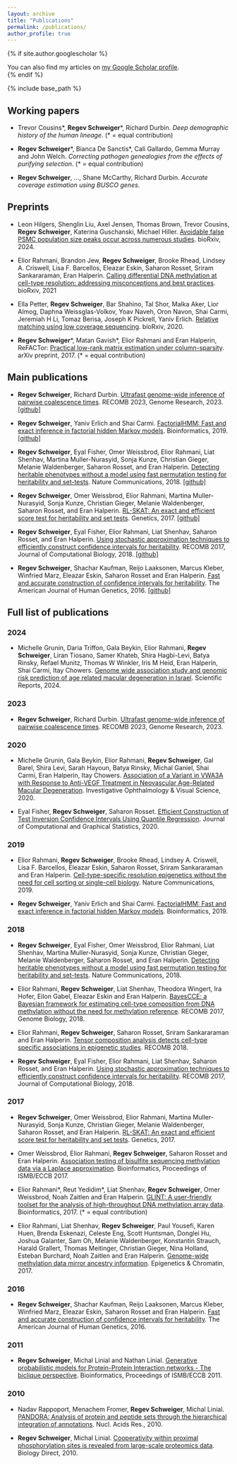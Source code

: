 ```yaml
---
layout: archive
title: "Publications"
permalink: /publications/
author_profile: true
---
```


{% if site.author.googlescholar %}
  <div class="wordwrap">You can also find my articles on <a href="{{site.author.googlescholar}}">my Google Scholar profile</a>.</div>
{% endif %}

{% include base_path %}

## Working papers

- Trevor Cousins\*, **Regev Schweiger**\*, Richard Durbin. _Deep demographic history of the human lineage_. (* = equal contribution)

- **Regev Schweiger**\*, Bianca De Sanctis\*, Cali Gallardo, Gemma Murray and John Welch. _Correcting pathogen genealogies from the effects of purifying selection_. (* = equal contribution)

- **Regev Schweiger**, ..., Shane McCarthy, Richard Durbin. _Accurate coverage estimation using BUSCO genes_.


## Preprints

- Leon Hilgers, Shenglin Liu, Axel Jensen, Thomas Brown, Trevor Cousins, **Regev Schweiger**, Katerina Guschanski, Michael Hiller. [Avoidable false PSMC population size peaks occur across numerous studies](https://www.biorxiv.org/content/10.1101/2024.06.17.599025v1.abstract). bioRxiv, 2024.

- Elior Rahmani, Brandon Jew, **Regev Schweiger**, Brooke Rhead, Lindsey A. Criswell, Lisa F. Barcellos, Eleazar Eskin, Saharon Rosset, Sriram Sankararaman, Eran Halperin. [Calling differential DNA methylation at cell-type resolution: addressing misconceptions and best practices](https://www.biorxiv.org/content/10.1101/2021.02.14.431168v1.abstract). bioRxiv, 2021

- Ella Petter, **Regev Schweiger**, Bar Shahino, Tal Shor, Malka Aker, Lior Almog, Daphna Weissglas-Volkov, Yoav Naveh, Oron Navon, Shai Carmi, Jeremiah H Li, Tomaz Berisa, Joseph K Pickrell, Yaniv Erlich. [Relative matching using low coverage sequencing](https://www.biorxiv.org/content/10.1101/2020.09.09.289322v3.abstract). bioRxiv, 2020.

- **Regev Schweiger**\*, Matan Gavish\*, Elior Rahmani and Eran Halperin, ReFACTor: [Practical low-rank matrix estimation under column-sparsity](https://arxiv.org/abs/1705.07654). arXiv preprint, 2017. (* = equal contribution)
## Main publications

- **Regev Schweiger**, Richard Durbin. [Ultrafast genome-wide inference of pairwise coalescence times](https://genome.cshlp.org/content/33/7/1023.short).  RECOMB 2023, Genome Research, 2023.
  [[github]](https://github.com/regevs/gamma_smc)

- **Regev Schweiger**, Yaniv Erlich and Shai Carmi. [FactorialHMM: Fast and exact inference in factorial hidden Markov models](https://academic.oup.com/bioinformatics/advance-article/doi/10.1093/bioinformatics/bty944/5184283). Bioinformatics, 2019.
  [[github]](https://github.com/regevs/factorial_hmm)

- **Regev Schweiger**, Eyal Fisher, Omer Weissbrod, Elior Rahmani, Liat Shenhav, Martina Muller-Nurasyid, Sonja Kunze, Christian Gieger, Melanie Waldenberger, Saharon Rosset, and Eran Halperin. [Detecting heritable phenotypes without a model using fast permutation testing for heritability and set-tests](https://www.nature.com/articles/s41467-018-07276-w). Nature Communications, 2018.
  [[github]](https://github.com/regevs/feather)

- **Regev Schweiger**, Omer Weissbrod, Elior Rahmani, Martina Muller-Nurasyid, Sonja Kunze, Christian Gieger, Melanie Waldenberger, Saharon Rosset, and Eran Halperin. [RL-SKAT: An exact and efficient score test for heritability and set tests](http://www.genetics.org/content/207/4/1275). Genetics, 2017.
  [[github]](http://github.com/cozygene/RL-SKAT)

- **Regev Schweiger**, Eyal Fisher, Elior Rahmani, Liat Shenhav, Saharon Rosset, and Eran Halperin. [Using stochastic approximation techniques to efficiently construct confidence intervals for heritability](https://www.liebertpub.com/doi/pdfplus/10.1089/cmb.2018.0047). RECOMB 2017, Journal of Computational Biology, 2018.
  [[github]](https://github.com/cozygene/albi)

- **Regev Schweiger**, Shachar Kaufman, Reijo Laaksonen, Marcus Kleber, Winfried Marz, Eleazar Eskin, Saharon Rosset and Eran Halperin. [Fast and accurate construction of confidence intervals for heritability](https://www.sciencedirect.com/science/article/pii/S0002929716301434). The American Journal of Human Genetics, 2016.
  [[github]](https://github.com/cozygene/albi)

## Full list of publications

### 2024

- Michelle Grunin, Daria Triffon, Gala Beykin, Elior Rahmani, **Regev Schweiger**, Liran Tiosano, Samer Khateb, Shira Hagbi-Levi, Batya Rinsky, Refael Munitz, Thomas W Winkler, Iris M Heid, Eran Halperin, Shai Carmi, Itay Chowers. [Genome wide association study and genomic risk prediction of age related macular degeneration in Israel](https://www.nature.com/articles/s41598-024-63065-0). Scientific Reports, 2024.

### 2023

- **Regev Schweiger**, Richard Durbin. [Ultrafast genome-wide inference of pairwise coalescence times](https://genome.cshlp.org/content/33/7/1023.short). RECOMB 2023, Genome Research, 2023.

### 2020

- Michelle Grunin, Gala Beykin, Elior Rahmani, **Regev Schweiger**, Gal Barel, Shira Levi, Sarah Hayoun, Batya Rinsky, Michal Ganiel, Shai Carmi, Eran Halperin, Itay Chowers. [Association of a Variant in VWA3A with Response to Anti-VEGF Treatment in Neovascular Age-Related Macular Degeneration](https://scholar.google.com/scholar?cluster=1406931460777928260&hl=en&oi=scholarr). Investigative Ophthalmology & Visual Science, 2020.

- Eyal Fisher, **Regev Schweiger**, Saharon Rosset. [Efficient Construction of Test Inversion Confidence Intervals Using Quantile Regression](https://www.tandfonline.com/doi/full/10.1080/10618600.2019.1647215). Journal of Computational and Graphical Statistics, 2020.

### 2019

- Elior Rahmani, **Regev Schweiger**, Brooke Rhead, Lindsey A. Criswell, Lisa F. Barcellos, Eleazar Eskin, Saharon Rosset, Sriram Sankararaman and Eran Halperin. [Cell-type-specific resolution epigenetics without the need for cell sorting or single-cell biology](https://www.nature.com/articles/s41467-019-11052-9). Nature Communications, 2019.

- **Regev Schweiger**, Yaniv Erlich and Shai Carmi. [FactorialHMM: Fast and exact inference in factorial hidden Markov models](https://academic.oup.com/bioinformatics/advance-article/doi/10.1093/bioinformatics/bty944/5184283). Bioinformatics, 2019.

### 2018

- **Regev Schweiger**, Eyal Fisher, Omer Weissbrod, Elior Rahmani, Liat Shenhav, Martina Muller-Nurasyid, Sonja Kunze, Christian Gieger, Melanie Waldenberger, Saharon Rosset, and Eran Halperin. [Detecting heritable phenotypes without a model using fast permutation testing for heritability and set-tests](https://www.nature.com/articles/s41467-018-07276-w). Nature Communications, 2018. 

- Elior Rahmani, **Regev Schweiger**, Liat Shenhav, Theodora Wingert, Ira Hofer, Eilon Gabel, Eleazar Eskin and Eran Halperin. [BayesCCE: a Bayesian framework for estimating cell-type composition from DNA methylation without the need for methylation reference](https://genomebiology.biomedcentral.com/articles/10.1186/s13059-018-1513-2). RECOMB 2017, Genome Biology, 2018.

- Elior Rahmani, **Regev Schweiger**, Saharon Rosset, Sriram Sankararaman and Eran Halperin. [Tensor composition analysis detects cell-type specific associations in epigenetic studies](https://www.springer.com/gp/book/9783319899282?utm_campaign=3_pier05_buy_print&utm_content=en_08082017&utm_medium=referral&utm_source=google_books#otherversion=9783319899299). RECOMB 2018.

- **Regev Schweiger**, Eyal Fisher, Elior Rahmani, Liat Shenhav, Saharon Rosset, and Eran Halperin. [Using stochastic approximation techniques to efficiently construct confidence intervals for heritability](https://www.liebertpub.com/doi/pdfplus/10.1089/cmb.2018.0047). RECOMB 2017, Journal of Computational Biology, 2018.

### 2017

- **Regev Schweiger**, Omer Weissbrod, Elior Rahmani, Martina Muller-Nurasyid, Sonja Kunze, Christian Gieger, Melanie Waldenberger, Saharon Rosset, and Eran Halperin. [RL-SKAT: An exact and efficient score test for heritability and set tests](http://www.genetics.org/content/207/4/1275). Genetics, 2017. 

- Omer Weissbrod, Elior Rahmani, **Regev Schweiger**, Saharon Rosset and Eran Halperin. [Association testing of bisulfite sequencing methylation data via a Laplace approximation](https://academic.oup.com/bioinformatics/article/33/14/i325/3953963). Bioinformatics, Proceedings of ISMB/ECCB 2017. 

- Elior Rahmani\*, Reut Yedidim\*, Liat Shenhav, **Regev Schweiger**, Omer Weissbrod, Noah Zaitlen and Eran Halperin. [GLINT: A user-friendly toolset for the analysis of high-throughput DNA methylation array data](https://academic.oup.com/bioinformatics/article/33/12/1870/2976715). Bioinformatics, 2017. (* = equal contribution)

- Elior Rahmani, Liat Shenhav, **Regev Schweiger**, Paul Yousefi, Karen Huen, Brenda Eskenazi, Celeste Eng, Scott Huntsman, Donglei Hu, Joshua Galanter, Sam Oh, Melanie Waldenberger, Konstantin Strauch, Harald Grallert, Thomas Meitinger, Christian Gieger, Nina Holland, Esteban Burchard, Noah Zaitlen and Eran Halperin. [Genome-wide methylation data mirror ancestry information](https://epigeneticsandchromatin.biomedcentral.com/articles/10.1186/s13072-016-0108-y). Epigenetics & Chromatin, 2017. 

### 2016

- **Regev Schweiger**, Shachar Kaufman, Reijo Laaksonen, Marcus Kleber, Winfried Marz, Eleazar Eskin, Saharon Rosset and Eran Halperin. [Fast and accurate construction of confidence intervals for heritability](https://www.sciencedirect.com/science/article/pii/S0002929716301434). The American Journal of Human Genetics, 2016.

### 2011

- **Regev Schweiger**, Michal Linial and Nathan Linial. [Generative probabilistic models for Protein-Protein Interaction networks - The biclique perspective](https://academic.oup.com/bioinformatics/article-lookup/doi/10.1093/bioinformatics/btr201). Bioinformatics, Proceedings of ISMB/ECCB 2011.

### 2010

- Nadav Rappoport, Menachem Fromer, **Regev Schweiger**, Michal Linial. [PANDORA: Analysis of protein and peptide sets through the hierarchical integration of annotations](https://academic.oup.com/nar/article/38/suppl_2/W84/1099156). Nucl. Acids Res., 2010.

- **Regev Schweiger**, Michal Linial. [Cooperativity within proximal phosphorylation sites is revealed from large-scale proteomics data](https://biologydirect.biomedcentral.com/articles/10.1186/1745-6150-5-6). Biology Direct, 2010.


